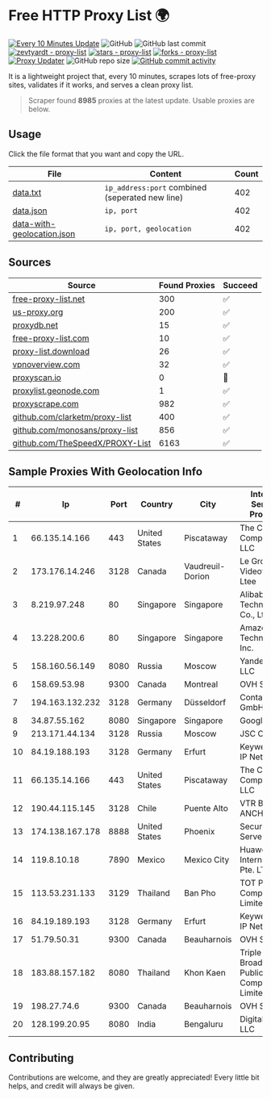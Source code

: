 
# Free HTTP Proxy List 🌍

[![Every 10 Minutes Update](https://github.com/mertguvencli/http-proxy-list/actions/workflows/main.yml/badge.svg?branch=main)](https://github.com/mertguvencli/http-proxy-list/actions/workflows/main.yml)
![GitHub](https://img.shields.io/github/license/mertguvencli/http-proxy-list)
![GitHub last commit](https://img.shields.io/github/last-commit/mertguvencli/http-proxy-list)
[![zevtyardt - proxy-list](https://img.shields.io/static/v1?label=zevtyardt&message=proxy-list&color=blue&logo=github)](https://github.com/zevtyardt/proxy-list "Go to GitHub repo")
[![stars - proxy-list](https://img.shields.io/github/stars/zevtyardt/proxy-list?style=social)](https://github.com/zevtyardt/proxy-list)
[![forks - proxy-list](https://img.shields.io/github/forks/zevtyardt/proxy-list?style=social)](https://github.com/zevtyardt/proxy-list)
[![Proxy Updater](https://github.com/zevtyardt/proxy-list/workflows/Proxy%20Updater/badge.svg)](https://github.com/zevtyardt/proxy-list/actions?query=workflow:"Proxy+Updater")
![GitHub repo size](https://img.shields.io/github/repo-size/zevtyardt/proxy-list)
[![GitHub commit activity](https://img.shields.io/github/commit-activity/m/zevtyardt/proxy-list?logo=commits)](https://github.com/zevtyardt/proxy-list/commits/main)

It is a lightweight project that, every 10 minutes, scrapes lots of free-proxy sites, validates if it works, and serves a clean proxy list.

> Scraper found **8985** proxies at the latest update. Usable proxies are below.

## Usage

Click the file format that you want and copy the URL.

|File|Content|Count|
|----|-------|-----|
|[data.txt](https://raw.githubusercontent.com/mertguvencli/http-proxy-list/main/proxy-list/data.txt)|`ip_address:port` combined (seperated new line)|402|
|[data.json](https://raw.githubusercontent.com/mertguvencli/http-proxy-list/main/proxy-list/data.json)|`ip, port`|402|
|[data-with-geolocation.json](https://raw.githubusercontent.com/mertguvencli/http-proxy-list/main/proxy-list/data-with-geolocation.json)|`ip, port, geolocation`|402|

## Sources

|Source|Found Proxies|Succeed|
|------|-------------|-------|
|[free-proxy-list.net](https://free-proxy-list.net)|300|✅|
|[us-proxy.org](https://www.us-proxy.org)|200|✅|
|[proxydb.net](http://proxydb.net)|15|✅|
|[free-proxy-list.com](https://free-proxy-list.com/?page=&port=&type%5B%5D=http&type%5B%5D=https&up_time=0&search=Search)|10|✅|
|[proxy-list.download](https://www.proxy-list.download/HTTP)|26|✅|
|[vpnoverview.com](https://vpnoverview.com/privacy/anonymous-browsing/free-proxy-servers)|32|✅|
|[proxyscan.io](https://www.proxyscan.io)|0|🚫|
|[proxylist.geonode.com](https://proxylist.geonode.com/api/proxy-list?limit=300&page=1&sort_by=lastChecked&sort_type=desc&protocols=http,https)|1|✅|
|[proxyscrape.com](https://api.proxyscrape.com/v2/?request=displayproxies&protocol=http&timeout=10000&country=all&ssl=all&anonymity=all)|982|✅|
|[github.com/clarketm/proxy-list](https://raw.githubusercontent.com/clarketm/proxy-list/master/proxy-list-raw.txt)|400|✅|
|[github.com/monosans/proxy-list](https://raw.githubusercontent.com/monosans/proxy-list/main/proxies/http.txt)|856|✅|
|[github.com/TheSpeedX/PROXY-List](https://raw.githubusercontent.com/TheSpeedX/PROXY-List/master/http.txt)|6163|✅|


## Sample Proxies With Geolocation Info

|#|Ip|Port|Country|City|Internet Service Provider|
|-|--|----|-------|----|-------------------------|
|1|66.135.14.166|443|United States|Piscataway|The Constant Company, LLC|
|2|173.176.14.246|3128|Canada|Vaudreuil-Dorion|Le Groupe Videotron Ltee|
|3|8.219.97.248|80|Singapore|Singapore|Alibaba (US) Technology Co., Ltd.|
|4|13.228.200.6|80|Singapore|Singapore|Amazon Technologies Inc.|
|5|158.160.56.149|8080|Russia|Moscow|Yandex.Cloud LLC|
|6|158.69.53.98|9300|Canada|Montreal|OVH SAS|
|7|194.163.132.232|3128|Germany|Düsseldorf|Contabo GmbH|
|8|34.87.55.162|8080|Singapore|Singapore|Google LLC|
|9|213.171.44.134|3128|Russia|Moscow|JSC Comcor|
|10|84.19.188.193|3128|Germany|Erfurt|Keyweb AG IP Network|
|11|66.135.14.166|443|United States|Piscataway|The Constant Company, LLC|
|12|190.44.115.145|3128|Chile|Puente Alto|VTR BANDA ANCHA S.A.|
|13|174.138.167.178|8888|United States|Phoenix|Secured Servers LLC|
|14|119.8.10.18|7890|Mexico|Mexico City|Huawei International Pte. LTD|
|15|113.53.231.133|3129|Thailand|Ban Pho|TOT Public Company Limited|
|16|84.19.189.193|3128|Germany|Erfurt|Keyweb AG IP Network|
|17|51.79.50.31|9300|Canada|Beauharnois|OVH SAS|
|18|183.88.157.182|8080|Thailand|Khon Kaen|Triple T Broadband Public Company Limited|
|19|198.27.74.6|9300|Canada|Beauharnois|OVH SAS|
|20|128.199.20.95|8080|India|Bengaluru|DigitalOcean, LLC|



## Contributing

Contributions are welcome, and they are greatly appreciated! Every
little bit helps, and credit will always be given.


